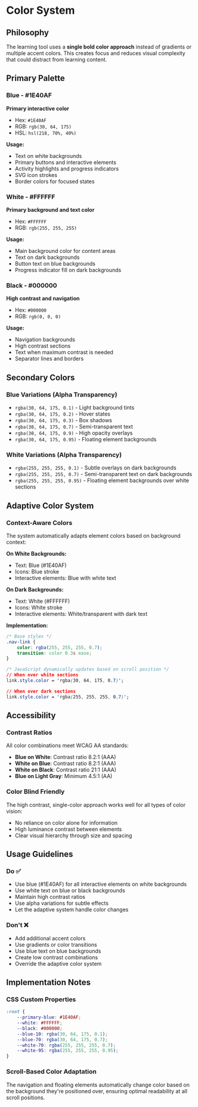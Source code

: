 # Color System

## Philosophy
The learning tool uses a **single bold color approach** instead of gradients or multiple accent colors. This creates focus and reduces visual complexity that could distract from learning content.

## Primary Palette

### Blue - #1E40AF
**Primary interactive color**
- Hex: `#1E40AF`
- RGB: `rgb(30, 64, 175)`
- HSL: `hsl(218, 70%, 40%)`

**Usage:**
- Text on white backgrounds
- Primary buttons and interactive elements
- Activity highlights and progress indicators
- SVG icon strokes
- Border colors for focused states

### White - #FFFFFF
**Primary background and text color**
- Hex: `#FFFFFF`
- RGB: `rgb(255, 255, 255)`

**Usage:**
- Main background color for content areas
- Text on dark backgrounds
- Button text on blue backgrounds
- Progress indicator fill on dark backgrounds

### Black - #000000
**High contrast and navigation**
- Hex: `#000000`
- RGB: `rgb(0, 0, 0)`

**Usage:**
- Navigation backgrounds
- High contrast sections
- Text when maximum contrast is needed
- Separator lines and borders

## Secondary Colors

### Blue Variations (Alpha Transparency)
- `rgba(30, 64, 175, 0.1)` - Light background tints
- `rgba(30, 64, 175, 0.2)` - Hover states
- `rgba(30, 64, 175, 0.3)` - Box shadows
- `rgba(30, 64, 175, 0.7)` - Semi-transparent text
- `rgba(30, 64, 175, 0.9)` - High opacity overlays
- `rgba(30, 64, 175, 0.95)` - Floating element backgrounds

### White Variations (Alpha Transparency)
- `rgba(255, 255, 255, 0.1)` - Subtle overlays on dark backgrounds
- `rgba(255, 255, 255, 0.7)` - Semi-transparent text on dark backgrounds
- `rgba(255, 255, 255, 0.95)` - Floating element backgrounds over white sections

## Adaptive Color System

### Context-Aware Colors
The system automatically adapts element colors based on background context:

**On White Backgrounds:**
- Text: Blue (#1E40AF)
- Icons: Blue stroke
- Interactive elements: Blue with white text

**On Dark Backgrounds:**
- Text: White (#FFFFFF)
- Icons: White stroke
- Interactive elements: White/transparent with dark text

**Implementation:**
```css
/* Base styles */
.nav-link {
    color: rgba(255, 255, 255, 0.7);
    transition: color 0.3s ease;
}

/* JavaScript dynamically updates based on scroll position */
// When over white sections
link.style.color = 'rgba(30, 64, 175, 0.7)';

// When over dark sections
link.style.color = 'rgba(255, 255, 255, 0.7)';
```

## Accessibility

### Contrast Ratios
All color combinations meet WCAG AA standards:

- **Blue on White**: Contrast ratio 8.2:1 (AAA)
- **White on Blue**: Contrast ratio 8.2:1 (AAA)
- **White on Black**: Contrast ratio 21:1 (AAA)
- **Blue on Light Gray**: Minimum 4.5:1 (AA)

### Color Blind Friendly
The high contrast, single-color approach works well for all types of color vision:
- No reliance on color alone for information
- High luminance contrast between elements
- Clear visual hierarchy through size and spacing

## Usage Guidelines

### Do ✅
- Use blue (#1E40AF) for all interactive elements on white backgrounds
- Use white text on blue or black backgrounds
- Maintain high contrast ratios
- Use alpha variations for subtle effects
- Let the adaptive system handle color changes

### Don't ❌
- Add additional accent colors
- Use gradients or color transitions
- Use blue text on blue backgrounds
- Create low contrast combinations
- Override the adaptive color system

## Implementation Notes

### CSS Custom Properties
```css
:root {
    --primary-blue: #1E40AF;
    --white: #FFFFFF;
    --black: #000000;
    --blue-10: rgba(30, 64, 175, 0.1);
    --blue-70: rgba(30, 64, 175, 0.7);
    --white-70: rgba(255, 255, 255, 0.7);
    --white-95: rgba(255, 255, 255, 0.95);
}
```

### Scroll-Based Color Adaptation
The navigation and floating elements automatically change color based on the background they're positioned over, ensuring optimal readability at all scroll positions.